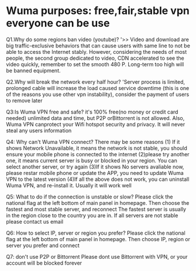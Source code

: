 # Wuma purposes: free,fair,stable vpn everyone can be use

Q1.Why do some regions ban video (youtube)? '>> Video and download are big traffic-exclusive behaviors that can cause users with same line to not be able to access the Internet stably. However, considering the needs of most people, the second group dedicated to video, CDN accelerated to see the video quickly, remember to set the smooth 480 P. Long-term too high will be banned equipment.

Q2.Why will break the network every half hour? 'Server process is limited, prolonged cable will increase the load caused service downtime (this is one of the reasons you use other vpn instability), consider the payment of users to remove later

Q3:Is Wuma VPN free and safe?
it's 100% free(no money or credit card needed) unlimited data and time, but P2P orBittorrent is not allowed. Also, Wuma VPN canprotect your Wifi hotspot security and privacy. It will never steal any users information

Q4: Why can't Wuma VPN connect?
There may be some reasons
(1) If it shows Network Unavailable, it means the network is not stable, you should ensure your mobile phone is connected to the internet
(2)please try another one, it means current server is busy or blocked in your region. You can select another
server, or try again
(3)If it shows No servers avaliable now, please restar mobile phone or update the APP, you need to update Wuma VPN to
the latest version
(4)If all the above does not work, you can uninstall Wuma VPN, and re-install it. Usually it will work well

Q5: What to do if the connection is unstable or slow?
Please click the national flag at the left bottom of main panel in homepage. Then choose the fastest and most stable server, and reconnect The fastest server is usually in the region close to the country you are in. If all servers are not stable
please contact us email

Q6: How to select IP, server or region you prefer?
Please click the national flag at the left bottom of main panel in homepage. Then choose IP, region or server you prefer and connect

Q7: don't use P2P or Bittorrent
Please dont use Bittorrent with VPN, or your account will be blocked forever

